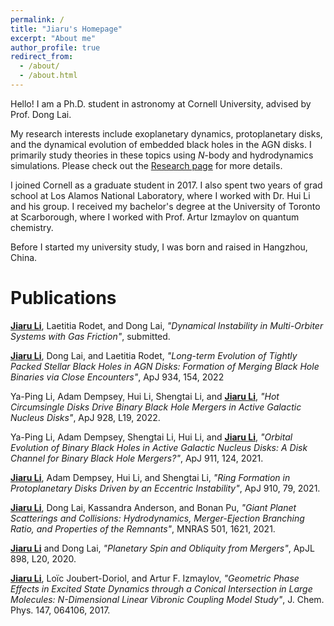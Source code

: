 ```yaml
---
permalink: /
title: "Jiaru's Homepage"
excerpt: "About me"
author_profile: true
redirect_from: 
  - /about/
  - /about.html
---
```


Hello! I am a Ph.D. student in astronomy at Cornell University, advised by Prof. Dong Lai. 

My research interests include exoplanetary dynamics, protoplanetary disks, and the dynamical evolution of embedded black holes in the AGN disks. I primarily study theories in these topics using <i>N</i>-body and hydrodynamics simulations. Please check out the [Research page](https://lijiaru0305.github.io/publications/) for more details.

I joined Cornell as a graduate student in 2017. I also spent two years of grad school at Los Alamos National Laboratory, where I worked with Dr. Hui Li and his group. I received my bachelor's degree at the University of Toronto at Scarborough, where I worked with Prof. Artur Izmaylov on quantum chemistry. 

Before I started my university study, I was born and raised in Hangzhou, China. 




Publications
=====

<ins><b>Jiaru Li</b></ins>, Laetitia Rodet, and Dong Lai, <i>"Dynamical Instability in Multi-Orbiter Systems with Gas Friction"</i>, submitted.

<ins><b>Jiaru Li</b></ins>, Dong Lai, and Laetitia Rodet, <i>"Long-term Evolution of Tightly Packed Stellar Black Holes in AGN Disks: Formation of Merging Black Hole Binaries via Close Encounters"</i>, ApJ 934, 154, 2022

Ya-Ping Li, Adam Dempsey, Hui Li, Shengtai Li, and <ins><b>Jiaru Li</b></ins>, <i>"Hot Circumsingle Disks Drive Binary Black Hole Mergers in Active Galactic Nucleus Disks"</i>, ApJ 928, L19, 2022.

Ya-Ping Li, Adam Dempsey, Shengtai Li, Hui Li, and <ins><b>Jiaru Li</b></ins>, <i>"Orbital Evolution of Binary Black Holes in Active Galactic Nucleus Disks: A Disk Channel for Binary Black Hole Mergers?"</i>, ApJ 911, 124, 2021.

<ins><b>Jiaru Li</b></ins>, Adam Dempsey, Hui Li, and Shengtai Li, <i>"Ring Formation in Protoplanetary Disks Driven by an Eccentric Instability"</i>, ApJ 910, 79, 2021.

<ins><b>Jiaru Li</b></ins>, Dong Lai, Kassandra Anderson, and Bonan Pu, <i>"Giant Planet Scatterings and Collisions: Hydrodynamics, Merger-Ejection Branching Ratio, and Properties of the Remnants"</i>, MNRAS 501, 1621, 2021.

<ins><b>Jiaru Li</b></ins> and Dong Lai, <i>"Planetary Spin and Obliquity from Mergers"</i>, ApJL 898, L20, 2020.

<ins><b>Jiaru Li</b></ins>, Loïc Joubert-Doriol, and Artur F. Izmaylov, <i>"Geometric Phase Effects in Excited State Dynamics through a Conical Intersection in Large Molecules: N-Dimensional Linear Vibronic Coupling Model Study"</i>, J. Chem. Phys. 147, 064106, 2017.
